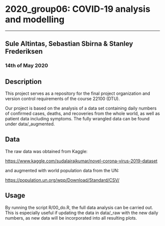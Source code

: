 # 2020_group06: COVID-19 analysis and modelling

---

## Sule Altintas, Sebastian Sbirna & Stanley Frederiksen <br>
### 14th of May 2020

## Description

This project serves as a repository for the final project organization and version control requirements of the course 22100 (DTU).

Our project is based on the analysis of a data set containing daily numbers of confirmed cases, deaths, and recoveries from the whole world, as well as patient data including symptoms. The fully wrangled data can be found under data/_augmented.

## Data

The raw data was obtained from Kaggle:

https://www.kaggle.com/sudalairajkumar/novel-corona-virus-2019-dataset

and augmented with world population data from the UN:

https://population.un.org/wpp/Download/Standard/CSV/

## Usage
By running the script R/00_do.R, the full data analysis can be carried out. This is especially useful if updating the data in data/_raw with the new daily numbers, as new data will be incorporated into all resulting plots.